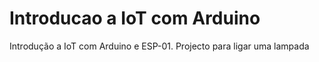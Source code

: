 # Introducao a IoT com Arduino
 Introdução a IoT com Arduino e ESP-01. Projecto para ligar uma lampada

